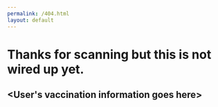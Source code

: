 ```yaml
---
permalink: /404.html
layout: default
---
```


# Thanks for scanning but this is not wired up yet.
## &lt;User's vaccination information goes here&gt;